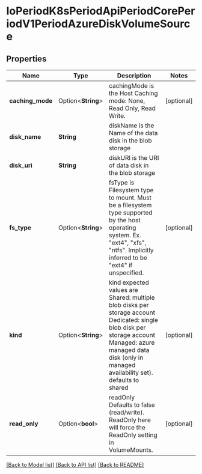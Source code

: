 # IoPeriodK8sPeriodApiPeriodCorePeriodV1PeriodAzureDiskVolumeSource

## Properties

Name | Type | Description | Notes
------------ | ------------- | ------------- | -------------
**caching_mode** | Option<**String**> | cachingMode is the Host Caching mode: None, Read Only, Read Write. | [optional]
**disk_name** | **String** | diskName is the Name of the data disk in the blob storage | 
**disk_uri** | **String** | diskURI is the URI of data disk in the blob storage | 
**fs_type** | Option<**String**> | fsType is Filesystem type to mount. Must be a filesystem type supported by the host operating system. Ex. \"ext4\", \"xfs\", \"ntfs\". Implicitly inferred to be \"ext4\" if unspecified. | [optional]
**kind** | Option<**String**> | kind expected values are Shared: multiple blob disks per storage account  Dedicated: single blob disk per storage account  Managed: azure managed data disk (only in managed availability set). defaults to shared | [optional]
**read_only** | Option<**bool**> | readOnly Defaults to false (read/write). ReadOnly here will force the ReadOnly setting in VolumeMounts. | [optional]

[[Back to Model list]](../README.md#documentation-for-models) [[Back to API list]](../README.md#documentation-for-api-endpoints) [[Back to README]](../README.md)


